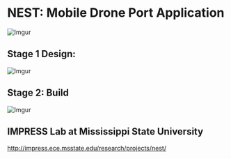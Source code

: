 # NEST: Mobile Drone Port Application
![Imgur](https://i.imgur.com/wk2ynOg.jpg)
## Stage 1 Design:
![Imgur](https://i.imgur.com/l1jvM1J.jpg)
## Stage 2: Build
![Imgur](https://imgur.com/a/DLEk1Bz.jpg)

## IMPRESS Lab at Mississippi State University
http://impress.ece.msstate.edu/research/projects/nest/
